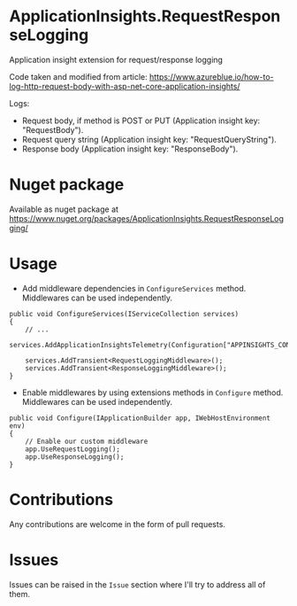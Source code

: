 # ApplicationInsights.RequestResponseLogging
Application insight extension for request/response logging

Code taken and modified from article: https://www.azureblue.io/how-to-log-http-request-body-with-asp-net-core-application-insights/

Logs:
- Request body, if method is POST or PUT (Application insight key: "RequestBody").
- Request query string (Application insight key: "RequestQueryString").
- Response body (Application insight key: "ResponseBody").

# Nuget package
Available as nuget package at https://www.nuget.org/packages/ApplicationInsights.RequestResponseLogging/

# Usage

- Add middleware dependencies in `ConfigureServices` method. Middlewares can be used independently.
```
public void ConfigureServices(IServiceCollection services)
{
    // ...
    services.AddApplicationInsightsTelemetry(Configuration["APPINSIGHTS_CONNECTIONSTRING"]);
            
    services.AddTransient<RequestLoggingMiddleware>();
    services.AddTransient<ResponseLoggingMiddleware>();
}
```

- Enable middlewares by using extensions methods in `Configure` method. Middlewares can be used independently.
```
public void Configure(IApplicationBuilder app, IWebHostEnvironment env)
{
    // Enable our custom middleware
    app.UseRequestLogging();
    app.UseResponseLogging();
}
```

# Contributions

Any contributions are welcome in the form of pull requests.

# Issues

Issues can be raised in the `Issue` section where I'll try to address all of them.
